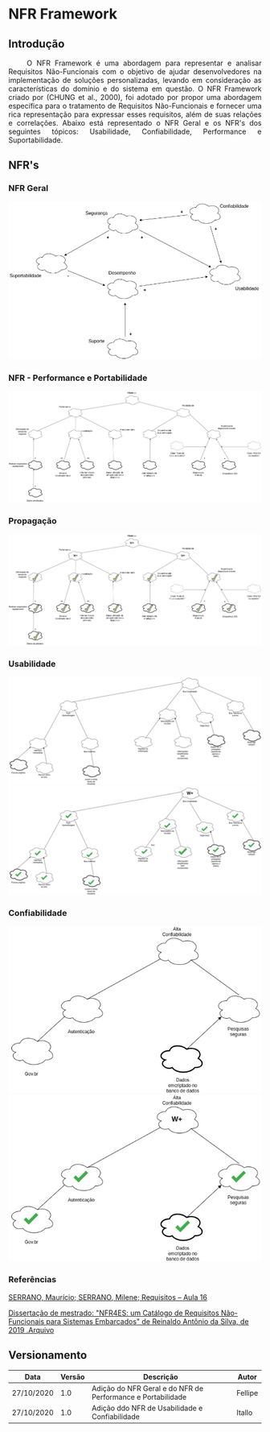 # NFR Framework

## Introdução

<p style="text-align: justify;"> &emsp;&emsp;
O NFR Framework é uma abordagem para representar e analisar Requisitos Não-Funcionais com o objetivo de ajudar desenvolvedores na implementação de soluções personalizadas, levando em consideração as características do domínio e do sistema em questão. O NFR Framework criado por (CHUNG et al., 2000), foi adotado por propor uma abordagem específica para o tratamento de Requisitos Não-Funcionais e fornecer uma rica representação para expressar esses requisitos, além de suas relações e correlações. Abaixo está representado o NFR Geral e os NFR's dos seguintes tópicos: Usabilidade, Confiabilidade, Performance e Suportabilidade.
</p>

## NFR's

### NFR Geral

<center>

[![NFR Geral](../Images/nfrs/Geral.jpg)](../Images/nfrs/Geral.jpg)

</center>

### NFR - Performance e Portabilidade
<center>

[![NFR Performance e Portabilidade](../Images/nfrs/PerformancePortabilidade.jpg)](../Images/nfrs/PerformancePortabilidade.jpg)

</center>

### Propagação

<center>

[![Portabilidade - Performance e Portabilidade](../Images/nfrs/PerformancePortabilidadePropagação.jpg)](../Images/nfrs/PerformancePortabilidadePropagação.jpg)

</center>

### Usabilidade

<center>

[![Usabilidade ](../Images/nfrs/Usabilidade.png)](../Images/nfrs/Usabilidade.png)
[![Usabilidade ](../Images/nfrs/Usabilidade-correto.png)](../Images/nfrs/Usabilidade-correto.png)

</center>

### Confiabilidade

<center>

[![Confiabilidade ](../Images/nfrs/confiabilidade.png)](../Images/nfrs/confiabilidade.png)
[![Confiabilidade ](../Images/nfrs/confiabilidade-correto.png)](../Images/nfrs/confiabilidade-correto.png)

</center> 

### Referências

[SERRANO, Maurício; SERRANO, Milene; Requisitos – Aula 16](https://aprender3.unb.br/pluginfile.php/426768/mod_resource/content/1/Requisitos%20-%20Aula%20019a.pdf)

[Dissertação de mestrado: "NFR4ES: um Catálogo de Requisitos Não-Funcionais para Sistemas Embarcados" de Reinaldo Antônio da Silva, de 2019 .Arquivo](https://aprender3.unb.br/pluginfile.php/573096/mod_resource/content/2/DISSERTA%C3%87%C3%83O%20Reinaldo%20Ant%C3%B4nio%20da%20Silva.pdf)

## Versionamento
Data | Versão | Descrição | Autor
---- | ------ | --------- | -----
27/10/2020 | 1.0 | Adição do NFR Geral e do NFR de Performance e Portabilidade | Fellipe |
27/10/2020 | 1.0 | Adição ddo NFR de Usabilidade e Confiabilidade | Itallo